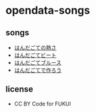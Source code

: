 # opendata-songs

## songs

- [はんだごての熱さ](handagote-no-atsusa.mp3)
- [はんだごてビート](handagote-beat.mp3)
- [はんだごてブルース](handagote-blues.mp3)
- [はんだごてで作ろう](handagote-de-tsukuro.mp3)

## license

- CC BY Code for FUKUI
